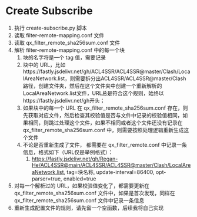# Create Subscribe

1. 执行 create-subscribe.py 脚本
2. 读取 filter-remote-mapping.conf 文件
3. 读取 qx_filter_remote_sha256sum.conf 文件
4. 解析 filter-remote-mapping.conf 中的每一个块
   1. 块的名字将是一个 tag 值，需要记录
   2. 块中的 URL，比如https://fastly.jsdelivr.net/gh/ACL4SSR/ACL4SSR@master/Clash/LocalAreaNetwork.list，则需要拆分出ACL4SSR/ACL4SSR@master/Clash路径，创建文件夹，然后在这个文件夹中创建一个重新解析的LocalAreaNetwork.list文件，URL总是符合这个规则，始终以https://fastly.jsdelivr.net/gh开头；
   3. 如果块中的每一个 URL 在 qx_filter_remote_sha256sum.conf 存在，则先获取对应文件，然后检查其校验值是否与文件中记录的校验值相同，如果相同，则跳过处理这个文件，如果不相同或者这个文件还没有记录在 qx_filter_remote_sha256sum.conf 中，则需要按照处理逻辑重新生成这个文件
   4. 不论是否重新生成了文件， 都需要在 qx_filter_remote.conf 中记录一条信息，格式如下（URL仅是举例格式）：
      1. https://fastly.jsdelivr.net/gh/Regan-He/ACL4SSR@main/ACL4SSR/ACL4SSR@master/Clash/LocalAreaNetwork.list, tag=块名称, update-interval=86400, opt-parser=true, enabled=true
5. 对每一个解析过的 URL，如果校验值变化了，都需要更新在 qx_filter_remote_sha256sum.conf 文件中，如果是首次发现，同样在 qx_filter_remote_sha256sum.conf 文件中记录一条信息
6. 重新生成配置文件的规则，请先留一个空函数，后续我将自己实现
